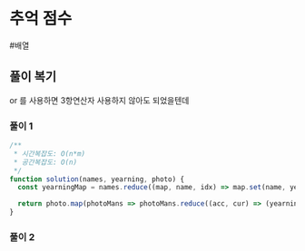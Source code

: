 # 추억 점수

#배열

## 풀이 복기

or 를 사용하면 3항연산자 사용하지 않아도 되었을텐데

### 풀이 1

```js
/**
 * 시간복잡도: O(n*m)
 * 공간복잡도: O(n)
 */
function solution(names, yearning, photo) {
  const yearningMap = names.reduce((map, name, idx) => map.set(name, yearning[idx]), new Map());

  return photo.map(photoMans => photoMans.reduce((acc, cur) => (yearningMap.has(cur) ? acc + yearningMap.get(cur) : acc), 0));
}
```

### 풀이 2

```js

```
